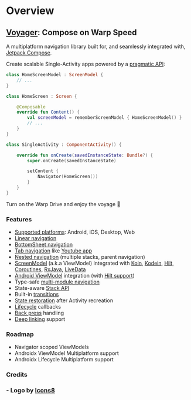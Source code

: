 # Overview

## [Voyager](https://en.wikipedia.org/wiki/USS_Voyager_(Star_Trek)): Compose on Warp Speed

A multiplatform navigation library built for, and seamlessly integrated with, [Jetpack Compose](https://developer.android.com/jetpack/compose).

Create scalable Single-Activity apps powered by a [pragmatic API](navigation.md):

```kotlin
class HomeScreenModel : ScreenModel {
    // ...
}

class HomeScreen : Screen {

    @Composable
    override fun Content() {
        val screenModel = rememberScreenModel { HomeScreenModel() }
        // ...
    }
}

class SingleActivity : ComponentActivity() {

    override fun onCreate(savedInstanceState: Bundle?) {
        super.onCreate(savedInstanceState)

        setContent {
            Navigator(HomeScreen())
        }
    }
}
```

Turn on the Warp Drive and enjoy the voyage 🖖

### Features

- [Supported platforms](): Android, iOS, Desktop, Web
- [Linear navigation]()
- [BottomSheet navigation]()
- [Tab navigation]() like [Youtube app](https://play.google.com/store/apps/details?id=com.google.android.youtube)
- [Nested navigation]() (multiple stacks, parent navigation)
- [ScreenModel]() (a.k.a ViewModel) integrated with [Koin](), [Kodein](), [Hilt](), [Coroutines](), [RxJava](), [LiveData]()
- [Android ViewModel]() integration (with [Hilt support]())
- Type-safe [multi-module navigation]()
- State-aware [Stack API]()
- Built-in [transitions]()
- [State restoration]() after Activity recreation
- [Lifecycle]() callbacks
- [Back press]() handling
- [Deep linking]() support

### Roadmap
- Navigator scoped ViewModels
- Androidx ViewModel Multiplatform support
- Androidx Lifecycle Multiplatform support

### Credits

### - Logo by [Icons8](https://icons8.com/icon/SUYSVQr61Q6V/uss-voyager)

